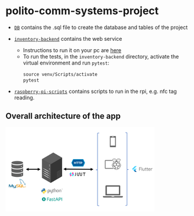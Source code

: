 # polito-comm-systems-project

- [`DB`](./DB/) contains the .sql file to create the database and tables of the project

- [`inventory-backend`](./inventory-backend/) contains the web service
    - Instructions to run it on your pc are [here](./server_instructions.md)
    - To run the tests, in the `inventory-backend` directory, activate the virtual environment and run `pytest`:
        ```
        source venv/Scripts/activate
        pytest
        ```

- [`raspberry-pi-scripts`](./raspberry-pi-scripts/) contains scripts to run in the rpi, e.g. nfc tag reading.

## Overall architecture of the app
<img src="./architecture.png" width="80%">
